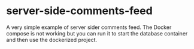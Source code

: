 # server-side-comments-feed

A very simple example of server sider comments feed.
The Docker compose is not working but you can run it to start the database container and then use the dockerized project.
